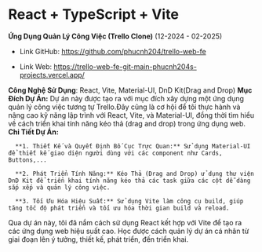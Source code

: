 # React + TypeScript + Vite

**Ứng Dụng Quản Lý Công Việc (Trello Clone)**  (12-2024 - 02-2025)
   
- Link GitHub: https://github.com/phucnh204/trello-web-fe

- Link Web: https://trello-web-fe-git-main-phucnh204s-projects.vercel.app/
  
**Công Nghệ Sử Dụng**: React, Vite, Material-UI, DnD Kit(Drag and Drop)
**Mục Đích Dự Án:** Dự án này được tạo ra với mục đích xây dựng một ứng dụng quản lý công việc tương tự Trello.Đây cũng là cơ hội để tôi thực hành và nâng cao kỹ năng lập trình với React, Vite, và Material-UI, đồng thời tìm hiểu về cách triển khai tính năng kéo thả (drag and drop) trong ứng dụng web.
**Chi Tiết Dự Án:**

      **1. Thiết Kế và Quyết Định Bố Cục Trực Quan:** Sử dụng Material-UI để thiết kế giao diện người dùng với các component như Cards, Buttons,...
      
      **2. Phát Triển Tính Năng:** Kéo Thả (Drag and Drop) ử dụng thư viện DnD Kit để triển khai tính năng kéo thả các task giữa các cột dễ dàng sắp xếp và quản lý công việc.
      
      **3. Tối Ưu Hóa Hiệu Suất:** Sử dụng Vite làm công cụ build, giúp tăng tốc độ phát triển và tối ưu hóa thời gian build và reload.
      
 Qua dự án này, tôi đã nắm cách sử dụng React kết hợp với Vite để tạo ra các ứng dụng web hiệu suất cao. Học được cách quản lý dự án cá nhân từ giai đoạn lên ý tưởng, thiết kế, phát triển, đến triển khai.
